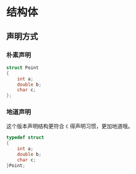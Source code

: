 # 结构体

## 声明方式

### 朴素声明

```c++
struct Point
{
	int a;
    double b;
    char c;
};
```

### 地道声明

这个版本声明结构更符合 `C` 得声明习惯，更加地道哦。

```c++
typedef struct
{
    int a;
    double b;
    char c;
}Point;
```



